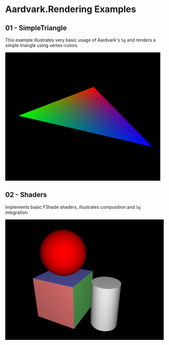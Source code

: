 ﻿# Aardvark.Rendering Examples

## 01 - SimpleTriangle

This example illustrates very basic usage of Aardvark's `Sg` and renders a simple triangle using vertex-colors.

![Triangle](./screenshots/01_triangle.png)


## 02 - Shaders

Implements basic FShade shaders, illustrates composition and `Sg` integration.

![Shaders](./screenshots/02_shaders.png)